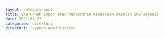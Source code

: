 ```yaml
---
layout: category-post
title: SKB PPnBM Impor atau Penyerahan Kendaraan Ambulan SKB sejenis
date: 2021-01-27
categories: direktori
direktori: layanan administrasi
---
```

